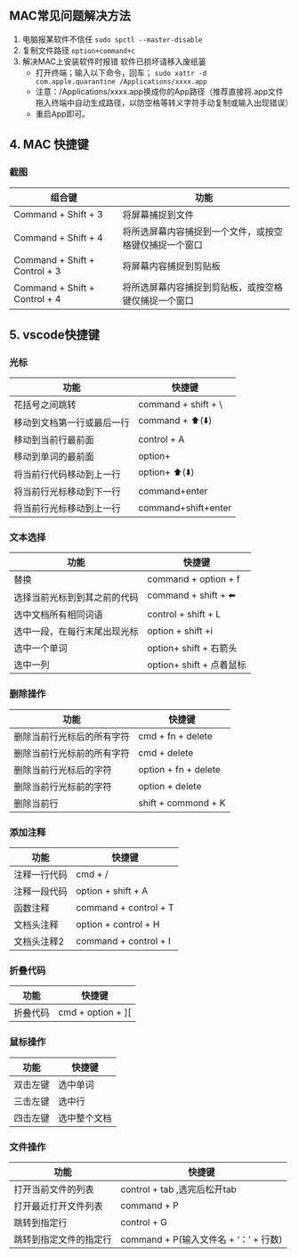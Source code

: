 <!--
 * @version: 0.0.1
 * @Author: lixingjuan <xingjuan.li@hand-china.com>
 * @Date: 2019-12-31 14:55:05
 * @copyright: Copyright (c) 2019, Hand
 -->

## MAC常见问题解决方法
1. 电脑报某软件不信任   `sudo spctl --master-disable`
2. 复制文件路径
`option+command+c`
3. 解决MAC上安装软件时报错 软件已损坏请移入废纸篓 
    - 打开终端；输入以下命令，回车；
`sudo xattr -d com.apple.quarantine /Applications/xxxx.app`
    - 注意：/Applications/xxxx.app换成你的App路径（推荐直接将.app文件拖入终端中自动生成路径，以防空格等转义字符手动复制或输入出现错误）
    - 重启App即可。


## 4. MAC 快捷键

### 截图
| 组合键                        | 功能                                                   |
|-------------------------------|--------------------------------------------------------|
| Command + Shift + 3           | 将屏幕捕捉到文件                                       |
| Command + Shift + 4           | 将所选屏幕内容捕捉到一个文件，或按空格键仅捕捉一个窗口 |
| Command + Shift + Control + 3 | 将屏幕内容捕捉到剪贴板                                 |
| Command + Shift + Control + 4 | 将所选屏幕内容捕捉到剪贴板，或按空格键仅捕捉一个窗口   |

### 

## 5. vscode快捷键

### 光标
| 功能                       | 快捷键              |
|----------------------------|---------------------|
| 花括号之间跳转             | command + shift + \ |
| 移动到文档第一行或最后一行 | command + ⬆️(⬇️)      |
| 移动到当前行最前面         | control + A         |
| 移动到单词的最前面         | option+             |
| 将当前行代码移动到上一行   | option+ ⬆️(⬇️)        |
| 将当前行光标移动到下一行   | command+enter       |
| 将当前行光标移动到上一行   | command+shift+enter |


### 文本选择
| 功能                         | 快捷键                   |
|------------------------------|--------------------------|
| 替换                         | command + option + f     |
| 选择当前光标到到其之前的代码 | command + shift   + ⬅️    |
| 选中文档所有相同词语         | control + shift + L      |
| 选中一段，在每行末尾出现光标 | option + shift +i        |
| 选中一个单词                 | option+ shift + 右箭头   |
| 选中一列                     | option+ shift + 点着鼠标 |

### 删除操作
| 功能                       | 快捷键               |
|----------------------------|----------------------|
| 删除当前行光标后的所有字符 | cmd + fn + delete    |
| 删除当前行光标前的所有字符 | cmd + delete         |
| 删除当前行光标后的字符     | option + fn + delete |
| 删除当前行光标前的字符     | option + delete      |
| 删除当前行                 | shift + commond + K  |


### 添加注释
| 功能         | 快捷键                |
|--------------|-----------------------|
| 注释一行代码 | cmd + /               |
| 注释一段代码 | option + shift + A    |
| 函数注释     | command + control + T |
| 文档头注释   | option + control + H  |
| 文档头注释2  | command + control + I |



### 折叠代码
| 功能     | 快捷键            |
|----------|-------------------|
| 折叠代码 | cmd + option + ][ |



### 鼠标操作
| 功能     | 快捷键       |
|----------|--------------|
| 双击左键 | 选中单词     |
| 三击左键 | 选中行       |
| 四击左键 | 选中整个文档 |



### 文件操作
| 功能                   | 快捷键                                |
|------------------------|---------------------------------------|
| 打开当前文件的列表     | control + tab ,选完后松开tab          |
| 打开最近打开文件列表   | command + P                           |
| 跳转到指定行           | control + G                           |
| 跳转到指定文件的指定行 | command + P(输入文件名 + ‘：’ + 行数) |
